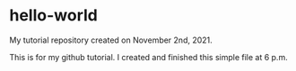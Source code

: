 # hello-world
My tutorial repository created on November 2nd, 2021.

This is for my github tutorial.
I created and finished this simple file at 6 p.m.
